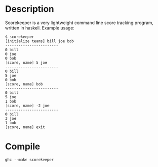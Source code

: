 # Description

Scorekeeper is a very lightweight command line score tracking program, written in haskell.
Example usage:
```
$ scorekeeper
[initialize teams] bill joe bob
------------------------
0 bill
0 joe
0 bob
[score, name] 5 joe
------------------------
0 bill
5 joe
0 bob
[score, name] bob
------------------------
0 bill
5 joe
1 bob
[score, name] -2 joe
------------------------
0 bill
3 joe
1 bob
[score, name] exit
```

# Compile

`ghc --make scorekeeper`
